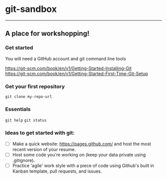 # git-sandbox
_____
## A place for workshopping! 
  
### Get started

You will need a GitHub account and git command line tools
  
https://git-scm.com/book/en/v1/Getting-Started-Installing-Git  
https://git-scm.com/book/en/v1/Getting-Started-First-Time-Git-Setup

### Get your first repository

`git clone my-repo-url`

### Essentials

`git help`
`git status`
  
### Ideas to get started with git:

* [ ] Make a quick website: https://pages.github.com/ and host the most recent version of your resume.
* [ ] Host some code you're working on (keep your data private using .gitignore).
* [ ] Practice 'agile' work style with a piece of code using Github's built in Kanban template, pull requests, and issues.
